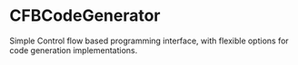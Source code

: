 # CFBCodeGenerator
Simple Control flow based programming interface, with flexible options for code generation implementations. 
